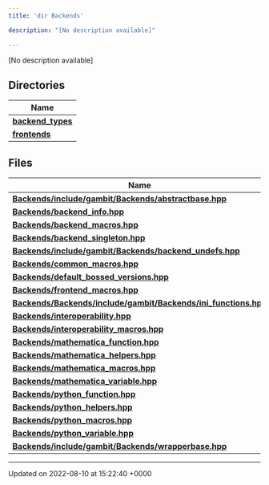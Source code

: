 ```yaml
---
title: 'dir Backends'

description: "[No description available]"

---
```







[No description available]

## Directories

| Name           |
| -------------- |
| **[backend_types](/documentation/code/gambit_2.2/files/dir_adaf5b9f3522268d0722b5bf192fb62e/#dir-backend-types)**  |
| **[frontends](/documentation/code/gambit_2.2/files/dir_c6faa5d145e7be4b4543e56b2cb9e577/#dir-frontends)**  |

## Files

| Name           |
| -------------- |
| **[Backends/include/gambit/Backends/abstractbase.hpp](/documentation/code/gambit_2.2/files/include_2gambit_2backends_2abstractbase_8hpp/#file-include/gambit/backends/abstractbase.hpp)**  |
| **[Backends/backend_info.hpp](/documentation/code/gambit_2.2/files/backend__info_8hpp/#file-backend-info.hpp)**  |
| **[Backends/backend_macros.hpp](/documentation/code/gambit_2.2/files/backend__macros_8hpp/#file-backend-macros.hpp)**  |
| **[Backends/backend_singleton.hpp](/documentation/code/gambit_2.2/files/backend__singleton_8hpp/#file-backend-singleton.hpp)**  |
| **[Backends/include/gambit/Backends/backend_undefs.hpp](/documentation/code/gambit_2.2/files/include_2gambit_2backends_2backend__undefs_8hpp/#file-include/gambit/backends/backend-undefs.hpp)**  |
| **[Backends/common_macros.hpp](/documentation/code/gambit_2.2/files/common__macros_8hpp/#file-common-macros.hpp)**  |
| **[Backends/default_bossed_versions.hpp](/documentation/code/gambit_2.2/files/default__bossed__versions_8hpp/#file-default-bossed-versions.hpp)**  |
| **[Backends/frontend_macros.hpp](/documentation/code/gambit_2.2/files/frontend__macros_8hpp/#file-frontend-macros.hpp)**  |
| **[Backends/Backends/include/gambit/Backends/ini_functions.hpp](/documentation/code/gambit_2.2/files/backends_2include_2gambit_2backends_2ini__functions_8hpp/#file-backends/include/gambit/backends/ini-functions.hpp)**  |
| **[Backends/interoperability.hpp](/documentation/code/gambit_2.2/files/interoperability_8hpp/#file-interoperability.hpp)**  |
| **[Backends/interoperability_macros.hpp](/documentation/code/gambit_2.2/files/interoperability__macros_8hpp/#file-interoperability-macros.hpp)**  |
| **[Backends/mathematica_function.hpp](/documentation/code/gambit_2.2/files/mathematica__function_8hpp/#file-mathematica-function.hpp)**  |
| **[Backends/mathematica_helpers.hpp](/documentation/code/gambit_2.2/files/mathematica__helpers_8hpp/#file-mathematica-helpers.hpp)**  |
| **[Backends/mathematica_macros.hpp](/documentation/code/gambit_2.2/files/mathematica__macros_8hpp/#file-mathematica-macros.hpp)**  |
| **[Backends/mathematica_variable.hpp](/documentation/code/gambit_2.2/files/mathematica__variable_8hpp/#file-mathematica-variable.hpp)**  |
| **[Backends/python_function.hpp](/documentation/code/gambit_2.2/files/python__function_8hpp/#file-python-function.hpp)**  |
| **[Backends/python_helpers.hpp](/documentation/code/gambit_2.2/files/python__helpers_8hpp/#file-python-helpers.hpp)**  |
| **[Backends/python_macros.hpp](/documentation/code/gambit_2.2/files/python__macros_8hpp/#file-python-macros.hpp)**  |
| **[Backends/python_variable.hpp](/documentation/code/gambit_2.2/files/python__variable_8hpp/#file-python-variable.hpp)**  |
| **[Backends/include/gambit/Backends/wrapperbase.hpp](/documentation/code/gambit_2.2/files/include_2gambit_2backends_2wrapperbase_8hpp/#file-include/gambit/backends/wrapperbase.hpp)**  |






-------------------------------

Updated on 2022-08-10 at 15:22:40 +0000
